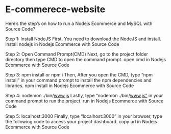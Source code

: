 # E-commerece-website

Here’s the step’s on how to run a Nodejs Ecommerce and MySQL with Source Code?

Step 1: Install NodeJS
First, You need to download the NodeJS and install.
install nodejs in Nodejs Ecommerce with Source Code

Step 2: Open Command Prompt(CMD)
Next, go to the project folder directory then type CMD to open the command prompt.
open cmd in Nodejs Ecommerce with Source Code

Step 3: npm install or npm i
Then, After you open the CMD, type “npm install” in your command prompt to install the npm dependencies and libraries.
npm install in Nodejs Ecommerce with Source Code

Step 4: nodemon ./bin/www.js
Lastly, type “nodemon ./bin/www.js” in your command prompt to run the project.
run in Nodejs Ecommerce with Source Code

Step 5: localhost:3000
Finally, type “localhost:3000” in your browser, type the following code to access your project dashboard.
copy url in Nodejs Ecommerce with Source Code
